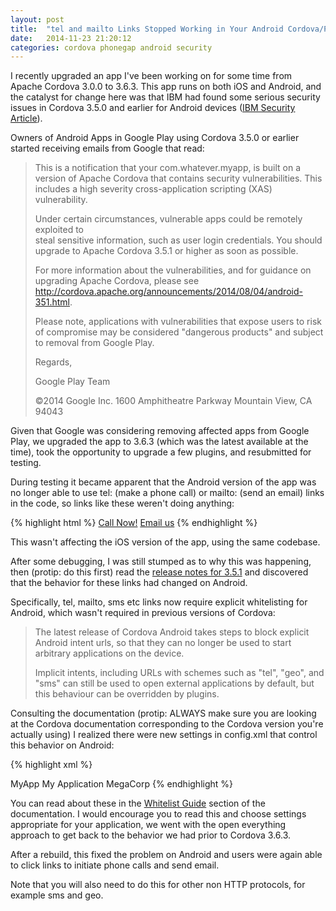 ```yaml
---
layout: post
title:  "tel and mailto Links Stopped Working in Your Android Cordova/PhoneGap App?"
date:   2014-11-23 21:20:12
categories: cordova phonegap android security
---
```

I recently upgraded an app I've been working on for some time from Apache 
Cordova 3.0.0 to 3.6.3.  This app runs on both iOS and Android, and the 
catalyst for change here was that IBM had found some serious security issues 
in Cordova 3.5.0 and earlier for Android devices ([IBM Security Article](http://securityintelligence.com/apache-cordova-phonegap-vulnerability-android-banking-apps/#.VHKKwZPF8kM)).

Owners of Android Apps in Google Play using Cordova 3.5.0 or earlier started 
receiving emails from Google that read:

> This is a notification that your com.whatever.myapp, is built on a version of 
> Apache Cordova that contains security vulnerabilities. This includes a high 
> severity cross-application scripting (XAS) vulnerability. 
>
> Under certain circumstances, vulnerable apps could be remotely exploited to  
> steal sensitive information, such as user login credentials. You should 
> upgrade to Apache Cordova 3.5.1 or higher as soon as possible. 
>
> For more information about the vulnerabilities, and for guidance on 
> upgrading Apache Cordova, please see http://cordova.apache.org/announcements/2014/08/04/android-351.html. 
>
> Please note, applications with vulnerabilities that expose users to risk of 
> compromise may be considered "dangerous products" and subject to removal from
> Google Play. 
>
> Regards, 
>
> Google Play Team 
>
> ©2014 Google Inc. 1600 Amphitheatre Parkway Mountain View, CA 94043

Given that Google was considering removing affected apps from Google Play, we 
upgraded the app to 3.6.3 (which was the latest available at the time), took 
the opportunity to upgrade a few plugins, and resubmitted for testing.

During testing it became apparent that the Android version of the app was no 
longer able to use tel: (make a phone call) or mailto: (send an email) links 
in the code, so links like these weren't doing anything:

{% highlight html %}
<a href="tel:18001234567">Call Now!</a>
<a href="mailto:sales@megacorp.com">Email us</a>
{% endhighlight %}

This wasn't affecting the iOS version of the app, using the same codebase. 

After some debugging, I was still stumped as to why this was happening, then 
(protip: do this first) read the [release notes for 3.5.1](http://cordova.apache.org/announcements/2014/08/04/android-351.html) and discovered that the behavior for these links had changed on Android.

Specifically, tel, mailto, sms etc links now require explicit whitelisting for 
Android, which wasn't required in previous versions of Cordova:

> The latest release of Cordova Android takes steps to block explicit Android 
> intent urls, so that they can no longer be used to start arbitrary 
> applications on the device.
>
> Implicit intents, including URLs with schemes such as "tel", "geo", and "sms"
> can still be used to open external applications by default, but this 
> behaviour can be overridden by plugins.

Consulting the documentation (protip: ALWAYS make sure you are looking at 
the Cordova documentation corresponding to the Cordova version you're 
actually using) I realized there were new settings in config.xml that control 
this behavior on Android:

{% highlight xml %}
<?xml version='1.0' encoding='utf-8'?>
<widget id="com.whatever.myapp" version="0.0.1" xmlns="http://www.w3.org/ns/widgets" xmlns:cdv="http://cordova.apache.org/ns/1.0">
    <name>MyApp</name>
    <description>My Application</description>
    <author email="me@megacorp.com" href="http://myapp.megacorp.com">
        MegaCorp
    </author>
    <content src="index.html" />
    <!-- This now applies only to HTTP and HTTPS on Android -->
    <access origin="*" />
    <!-- These are needed in Cordova 3.6 and newer for Android -->
    <access origin="mailto:*" launch-external="yes"/>
    <access origin="tel:*" launch-external="yes"/>
</widget>
{% endhighlight %}

You can read about these in the [Whitelist Guide](http://cordova.apache.org/docs/en/3.6.0/guide_appdev_whitelist_index.md.html#Whitelist%20Guide) section of the documentation.  I would encourage you to read this and 
choose settings appropriate for your application, we went with the open 
everything approach to get back to the behavior we had prior to Cordova 3.6.3.

After a rebuild, this fixed the problem on Android and users were again able 
to click links to initiate phone calls and send email.

Note that you will also need to do this for other non HTTP protocols, for example sms and geo.






